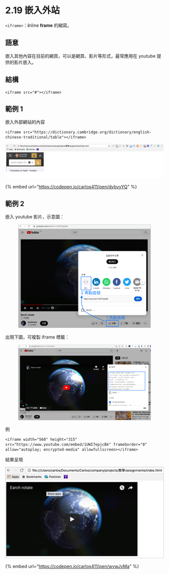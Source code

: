 # 2.19 嵌入外站

`<iframe>`：**i**nline **frame** 的縮寫。

## 語意

嵌入其他內容在目前的網頁，可以是網頁、影片等形式，最常應用在 youtube 提供的影片嵌入。

## 結構

```markup
<iframe src="#"></iframe>
```

## 範例 1

嵌入外部網站的內容

```markup
<iframe src="https://dictionary.cambridge.org/dictionary/english-chinese-traditional/table"></iframe>
```

![](../.gitbook/assets/qian-ru-wai-bu-wang-zhan-.png)

{% embed url="https://codepen.io/carlos411/pen/dybvyYQ" %}

## 範例 2

嵌入 youtube 影片，示意圖：

<figure><img src="../.gitbook/assets/youtube_iframe1.png" alt=""><figcaption></figcaption></figure>

出現下圖，可複製 iframe 標籤：

<figure><img src="../.gitbook/assets/youtube_iframe2.png" alt=""><figcaption></figcaption></figure>

例&#x20;

```markup
<iframe width="560" height="315" src="https://www.youtube.com/embed/1UWI7epjcBk" frameborder="0" allow="autoplay; encrypted-media" allowfullscreen></iframe>
```



結果呈現

![](../.gitbook/assets/iframe-qian-ru-ying-pian-jie-guo-.png)

{% embed url="https://codepen.io/carlos411/pen/wvwJvMa" %}

